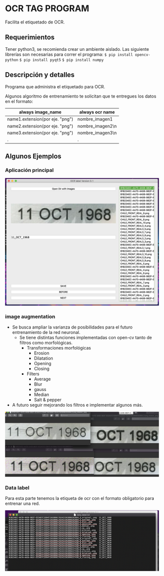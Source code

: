 # OCR TAG PROGRAM
Facilita el etiquetado de OCR.

## Requerimientos
Tener python3, se recomienda crear un ambiente aislado.
Las siguiente librerías son necesarias para correr el programa:
`$ pip install opencv-python`
`$ pip install pyqt5`
`$ pip install numpy`

## Descripción y detalles
Programa que administra el etiquetado para OCR.

Algunos algoritmo de entrenamiento te solicitan que te entregues los datos en el formato:

always image_name | always ocr name
------------- | -------------
name1.extension(por eje. "png") | nombre_imagen1
name2.extension(por eje. "png") | nombre_imagen2\n
name3.extension(por eje. "png") | nombre_imagen3\n
. | .

## Algunos Ejemplos
### Aplicación principal
![](https://github.com/PabloTabilo/OCR_TAG_PROGRAM/blob/master/examples/app_principal.png)

### image augmentation
+ Se busca ampliar la varianza de posibilidades para el futuro entrenamiento de la red neuronal.
    + Se tiene distintas funciones implementadas con open-cv tanto de filtros como morfológicas.
        + Transformaciones morfológicas
            + Erosion
            + Dilatation
            + Opening
            + Closing
        + Filters
            + Average
            + Blur
            + gauss
            + Median
            + Salt & pepper
+ A futuro seguir mejorando los filtros e implementar algunos más.

![](https://github.com/PabloTabilo/OCR_TAG_PROGRAM/blob/master/examples/imageAugmentation.png)

### Data label
Para esta parte tenemos la etiqueta de ocr con el formato obligatorio para entrenar una red.

![](https://github.com/PabloTabilo/OCR_TAG_PROGRAM/blob/master/examples/datalabelinfo.png)

